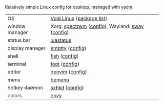 Relatively simple Linux config for desktop, managed with [yadm](https://github.com/TheLocehiliosan/yadm).

|                 |                                                                                                    |
|-----------------|----------------------------------------------------------------------------------------------------|
| OS              | [Void Linux][void] ([package list][pkglist])                                                       |
| window manager  | Xorg: [spectrwm][spectrwm] ([config][spectrwm.conf]), Wayland: [sway][sway] ([config][swayconfig]) |
| status bar      | [luastatus][luastatus]                                                                             |
| display manager | [emptty][emptty] ([config][emptty.conf])                                                           |
| shell           | [fish][fish] ([config][config.fish])                                                               |
| terminal        | [foot][foot] ([config][foot.ini])                                                                  |
| editor          | [neovim][neovim] ([config][init.vim])                                                              |
| menu            | [bemenu][bemenu]                                                                                   |
| hotkey daemon   | [sxhkd][sxhkd] ([config][sxhkdrc])                                                                 |
| colors          | [envy][envy]                                                                                       |

[void]: https://voidlinux.org
[pkglist]: /void-pkglist.txt
[spectrwm]: https://github.com/conformal/spectrwm
[spectrwm.conf]: /.config/spectrwm/spectrwm.conf
[sway]: https://github.com/swaywm/sway/
[swayconfig]: /.config/sway/config
[luastatus]: https://github.com/shdown/luastatus
[emptty]: https://github.com/tvrzna/emptty
[emptty.conf]: /.config/emptty
[fish]: https://fishshell.com
[foot]: https://codeberg.org/dnkl/foot
[foot.ini]: /.config/foot/foot.ini
[config.fish]: /.config/fish/config.fish
[neovim]: https://neovim.io
[init.vim]: /.config/nvim/init.vim
[bemenu]: https://github.com/Cloudef/bemenu
[sxhkdrc]: /.config/sxhkd/sxhkdrc
[sxhkd]: https://github.com/baskerville/sxhkd
[envy]: https://github.com/kkga/vim-envy
